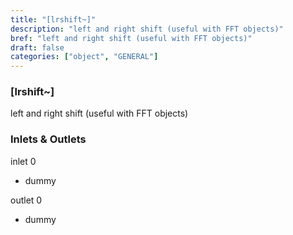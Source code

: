 ```yaml
---
title: "[lrshift~]"
description: "left and right shift (useful with FFT objects)"
bref: "left and right shift (useful with FFT objects)"
draft: false
categories: ["object", "GENERAL"]
---
```


### [lrshift~]

left and right shift (useful with FFT objects)

### Inlets & Outlets

inlet 0

 - dummy

outlet 0

 - dummy
 
